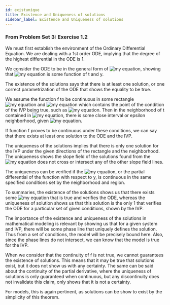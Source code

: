 ```yaml
---
id: existunique
title: Existence and Uniqueness of solutions
sidebar_label: Existence and Uniqueness of solutions
---
```


### From Problem Set 3: Exercise 1.2

We must first establish the environment of the Ordinary Differential Equation. We are dealing with a 1st order ODE, implying that the degree of the highest differential in the ODE is 1.

We consider the ODE to be in the general form of ![my equation](https://latex.codecogs.com/gif.download?y%27%3D%20f%28t%2Cy%29), showing that ![my equation](https://latex.codecogs.com/gif.download?%5Cfrac%7B%5Cmathrm%7Bd%7D%20y%7D%7B%5Cmathrm%7Bd%7D%20x%7D) is some function of t and y.

The existence of the solutions says that there is at least one solution, or one correct parametrization of the ODE that shows the equality to be true.

We assume the function f to be continuous in some rectangle ![my equation](https://latex.codecogs.com/gif.download?%5Calpha%20%3C%20t%20%3C%20%5Cbeta) and ![my equation](https://latex.codecogs.com/gif.download?%5Cgamma%20%3C%20y%20%3C%20%5Cdelta) which contains the point of the condition of the IVP being true, such as ![my equation](https://latex.codecogs.com/gif.download?%28t_%7Bo%7D%2Cy_%7Bo%7D%29). Then in the neighborhood of t contained in ![my equation](https://latex.codecogs.com/gif.download?%5Calpha%20%3C%20t%20%3C%20%5Cbeta), there is some close interval or epsilon neighborhood, given ![my equation](https://latex.codecogs.com/gif.download?t_%7Bo%7D%20-%20h%3C%20t%3Ct_%7Bo%7D%20+%20h).

If function f proves to be continuous under these conditions, we can say that there exists at least one solution to the ODE and the IVP.

The uniqueness of the solutions implies that there is only one solution for the IVP under the given directions of the rectangle and the neighborhood. The uniqueness shows the slope field of the solutions found from the ![my equation](https://latex.codecogs.com/gif.download?y%20%3D%20%5Cphi%20%28t%29) does not cross or intersect any of the other slope field lines. 

The uniqueness can be verified if the ![my equation](https://latex.codecogs.com/gif.download?%5Cfrac%7B%5Cpartial%20f%7D%7B%5Cpartial%20y%7D), or the partial differential of the function with respect to y, is continuous in the same specified conditions set by the neighborhood and region.

To summaries, the existence of the solutions shows us that there exists some ![my equation](https://latex.codecogs.com/gif.download?y%20%3D%20%5Cphi%20%28t%29) that is true and verifies the ODE, whereas the uniqueness of solution shows us that this solution is the only 1 that verifies the ODE for a particular set of given conditions, shown by the IVP.

The importance of the existence and uniqueness of the solutions in mathematical modeling is relevant by showing us that for a given system and IVP, there will be some phase line that uniquely defines the solution. Thus from a set of conditions, the model will be precisely bound here. Also, since the phase lines do not intersect, we can know that the model is true for the IVP.

When we consider that the continuity of f is not true, we cannot guarantees the existence of solutions. This means that it may be true that solutions exist, but it does not show us with any certainty. The same can be said about the continuity of the partial derivative, where the uniqueness of solutions is only guaranteed when continuous, but any discontinuity does not invalidate this claim, only shows that it is not a certainty.

For models, this is again pertinent, as solutions can be show to exist by the simplicity of this theorem.


